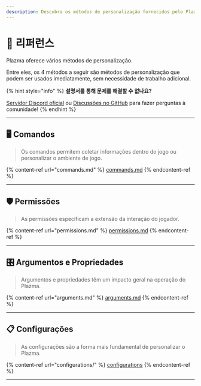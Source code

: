 ```yaml
---
description: Descubra os métodos de personalização fornecidos pelo Plazma.
---
```


# 📜 리퍼런스

Plazma oferece vários métodos de personalização.

Entre eles, os 4 métodos a seguir são métodos de personalização que podem ser usados imediatamente, sem necessidade de trabalho adicional.

{% hint style="info" %}
**설명서를 통해 문제를 해결할 수 없나요?**

[Servidor Discord oficial](https://discord.gg/MmfC52K8A8) ou [Discussões no GitHub](https://github.com/PlazmaMC/PlazmaBukkit/discussions) para fazer perguntas à comunidade!
{% endhint %}

***

## 🖥️ Comandos <a href="#id-1" id="id-1"></a>

> Os comandos permitem coletar informações dentro do jogo ou personalizar o ambiente de jogo.

{% content-ref url="commands.md" %}
[commands.md](commands.md)
{% endcontent-ref %}

***

## 🛡️ Permissões <a href="#id-2" id="id-2"></a>

> As permissões especificam a extensão da interação do jogador.

{% content-ref url="permissions.md" %}
[permissions.md](permissions.md)
{% endcontent-ref %}

***

## 🎛️ Argumentos e Propriedades <a href="#id-3" id="id-3"></a>

> Argumentos e propriedades têm um impacto geral na operação do Plazma.

{% content-ref url="arguments.md" %}
[arguments.md](arguments.md)
{% endcontent-ref %}

***

## 📋 Configurações <a href="#id-4" id="id-4"></a>

> As configurações são a forma mais fundamental de personalizar o Plazma.

{% content-ref url="configurations/" %}
[configurations](configurations/)
{% endcontent-ref %}

***
